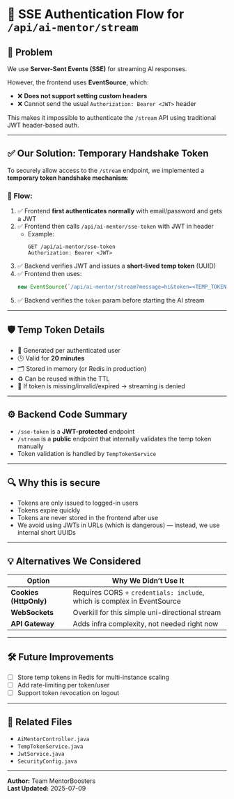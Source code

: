 # 🔐 SSE Authentication Flow for `/api/ai-mentor/stream`

## 🧠 Problem

We use **Server-Sent Events (SSE)** for streaming AI responses.

However, the frontend uses **EventSource**, which:
- ❌ **Does not support setting custom headers**
- ❌ Cannot send the usual `Authorization: Bearer <JWT>` header

This makes it impossible to authenticate the `/stream` API using traditional JWT header-based auth.

---

## ✅ Our Solution: Temporary Handshake Token

To securely allow access to the `/stream` endpoint, we implemented a **temporary token handshake mechanism**:

### 🔁 Flow:

1. ✅ Frontend **first authenticates normally** with email/password and gets a JWT
2. ✅ Frontend then calls `/api/ai-mentor/sse-token` with JWT in header
    - Example:
      ```
      GET /api/ai-mentor/sse-token
      Authorization: Bearer <JWT>
      ```
3. ✅ Backend verifies JWT and issues a **short-lived temp token** (UUID)
4. ✅ Frontend then uses:
   ```js
   new EventSource(`/api/ai-mentor/stream?message=hi&token=<TEMP_TOKEN>`)
5. ✅ Backend verifies the `token` param before starting the AI stream

---

## 🛡️ Temp Token Details

- 🔑 Generated per authenticated user
- 🕒 Valid for **20 minutes**
- 🗂️ Stored in memory (or Redis in production)
- ♻️ Can be reused within the TTL
- 🛑 If token is missing/invalid/expired → streaming is denied

---

## ⚙️ Backend Code Summary

- `/sse-token` is a **JWT-protected** endpoint
- `/stream` is a **public** endpoint that internally validates the temp token manually
- Token validation is handled by `TempTokenService`

---

## 🔍 Why this is secure

- Tokens are only issued to logged-in users
- Tokens expire quickly
- Tokens are never stored in the frontend after use
- We avoid using JWTs in URLs (which is dangerous) — instead, we use internal short UUIDs

---

## 💡 Alternatives We Considered

| Option | Why We Didn’t Use It |
|-------|----------------------|
| **Cookies (HttpOnly)** | Requires CORS + `credentials: include`, which is complex in EventSource |
| **WebSockets** | Overkill for this simple uni-directional stream |
| **API Gateway** | Adds infra complexity, not needed right now |

---

## 🛠️ Future Improvements

- [ ] Store temp tokens in Redis for multi-instance scaling
- [ ] Add rate-limiting per token/user
- [ ] Support token revocation on logout

---

## 📎 Related Files

- `AiMentorController.java`
- `TempTokenService.java`
- `JwtService.java`
- `SecurityConfig.java`

---

**Author:** Team MentorBoosters  
**Last Updated:** 2025-07-09
